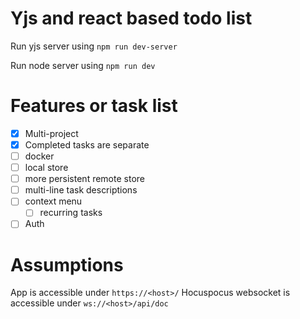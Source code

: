 # Yjs and react based todo list

Run yjs server using `npm run dev-server`

Run node server using `npm run dev`

# Features or task list

- [x] Multi-project
- [x] Completed tasks are separate
- [ ] docker
- [ ] local store
- [ ] more persistent remote store
- [ ] multi-line task descriptions
- [ ] context menu
  - [ ] recurring tasks
- [ ] Auth

# Assumptions
App is accessible under `https://<host>/`
Hocuspocus websocket is accessible under `ws://<host>/api/doc`
